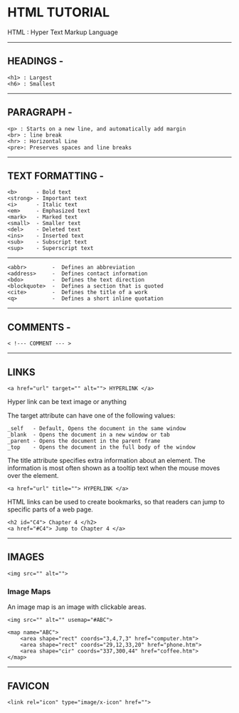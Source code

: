 # **HTML TUTORIAL**

HTML : Hyper Text Markup Language

---

## HEADINGS -
    <h1> : Largest 
    <h6> : Smallest

---

## PARAGRAPH -
    <p> : Starts on a new line, and automatically add margin
    <br> : line break
    <hr> : Horizontal Line
    <pre>: Preserves spaces and line breaks
 
-----------------------------------------

## TEXT FORMATTING -
    <b>      - Bold text
    <strong> - Important text
    <i>      - Italic text
    <em>     - Emphasized text
    <mark>   - Marked text
    <small>  - Smaller text
    <del>    - Deleted text
    <ins>    - Inserted text
    <sub>    - Subscript text
    <sup>    - Superscript text
---

    <abbr>	      -  Defines an abbreviation 
    <address>     -  Defines contact information 
    <bdo>	      -  Defines the text direction
    <blockquote>  -  Defines a section that is quoted 
    <cite>	      -  Defines the title of a work
    <q>	          -  Defines a short inline quotation

 ---

 ## COMMENTS -
    < !--- COMMENT --- > 

---

## LINKS

    <a href="url" target="" alt=""> HYPERLINK </a>

Hyper link can be text image or anything

The target attribute can have one of the following values:
    
    _self   - Default, Opens the document in the same window
    _blank  - Opens the document in a new window or tab
    _parent - Opens the document in the parent frame
    _top    - Opens the document in the full body of the window

The title attribute specifies extra information about an element. The information is most often shown as a tooltip text when the mouse moves over the element.
    
    <a href="url" title=""> HYPERLINK </a>

HTML links can be used to create bookmarks, so that readers can jump to specific parts of a web page.

    <h2 id="C4"> Chapter 4 </h2>
    <a href="#C4"> Jump to Chapter 4 </a>


---

## IMAGES
    <img src="" alt="">

### Image Maps
An image map is an image with clickable areas. 
    
    <img src="" alt="" usemap="#ABC">

    <map name="ABC">
        <area shape="rect" coords="3,4,7,3" href="computer.htm">
        <area shape="rect" coords="29,12,33,20" href="phone.htm">
        <area shape="cir" coords="337,300,44" href="coffee.htm">
    </map>

---

## FAVICON
    <link rel="icon" type="image/x-icon" href="">